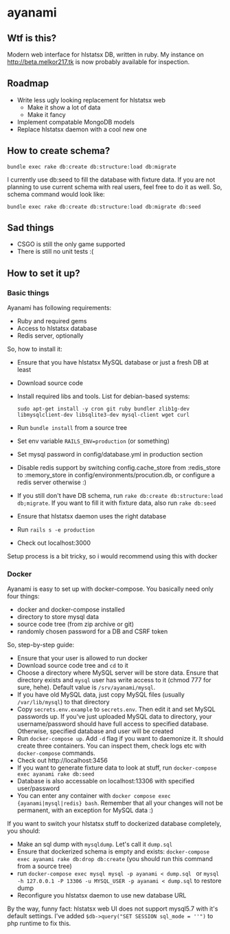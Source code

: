 # ayanami

## Wtf is this?

Modern web interface for hlstatsx DB, written in ruby.
My instance on http://beta.melkor217.tk is now probably available
for inspection.

## Roadmap

- Write less ugly looking replacement for hlstatsx web
    - Make it show a lot of data
    - Make it fancy
- Implement compatable MongoDB models
- Replace hlstatsx daemon with a cool new one

## How to create schema?

`bundle exec rake db:create db:structure:load db:migrate`

I currently use db:seed to fill the database with fixture data.
If you are not planning to use current schema with real users, feel free to
do it as well. So, schema command would look like:

`bundle exec rake db:create db:structure:load db:migrate db:seed`

## Sad things

- CSGO is still the only game supported
- There is still no unit tests :(

## How to set it up?

### Basic things

Ayanami has following requirements:

- Ruby and required gems
- Access to hlstatsx database
- Redis server, optionally

So, how to install it:

- Ensure that you have hlstatsx MySQL database or just a fresh DB at least
- Download source code
- Install required libs and tools. List for debian-based systems:

   `sudo apt-get install -y cron git ruby bundler zlib1g-dev libmysqlclient-dev libsqlite3-dev mysql-client wget curl`
- Run `bundle install` from a source tree
- Set env variable `RAILS_ENV=production` (or something)
- Set mysql password in config/database.yml in production section
- Disable redis support by switching config.cache_store from :redis_store to :memory_store
  in config/environments/procution.db, or configure a redis server otherwise :)
- If you still don't have DB schema, run `rake db:create db:structure:load db;migrate`. If you want to fill it with fixture data,
also run `rake db:seed`
- Ensure that hlstatsx daemon uses the right database
- Run `rails s -e production`
- Check out localhost:3000

Setup process is a bit tricky, so i would recommend using this with docker

### Docker

Ayanami is easy to set up with docker-compose. You basically need only four things:

- docker and docker-compose installed
- directory to store mysql data
- source code tree (from zip archive or git)
- randomly chosen password for a DB and CSRF token

So, step-by-step guide:

* Ensure that your user is allowed to run docker
* Download source code tree and `cd` to it
* Choose a directory where MySQL server will be store data. Ensure that directory exists and `mysql` user has write
 access to it (chmod 777 for sure, hehe). Default value is `/srv/ayanami/mysql`.
* If you have old MySQL data, just copy MySQL files (usually `/var/lib/mysql`) to that directory
* Copy `secrets.env.example` to `secrets.env`. Then edit it and set MySQL passwords up.
 If you've just uploaded MySQL data
 to directory, your username/password should have full access to specified database.
 Otherwise, specified database and user will be created
* Run `docker-compose up`. Add `-d` flag if you want to daemonize it. It should create three
  containers. You can inspect them, check logs etc with `docker-compose` commands.
* Check out http://localhost:3456
* If you want to generate fixture data to look at stuff, run `docker-compose exec ayanami rake db:seed`
* Database is also accessable on localhost:13306 with specified user/password
* You can enter any container with `docker compose exec {ayanami|mysql|redis} bash`. Remember that all your changes
will not be permanent, with an exception for MySQL data :)

If you want to switch your hlstatsx stuff to dockerized database completely, you should:

* Make an sql dump with `mysqldump`. Let's call it `dump.sql`
* Ensure that dockerized schema is empty and exists: `docker-compose exec ayanami rake db:drop db:create`
(you should run this command from a source tree)
* run `docker-compose exec mysql mysql -p ayanami < dump.sql ` or
`mysql -h 127.0.0.1 -P 13306 -u MYSQL_USER -p ayanami < dump.sql` to restore dump
* Reconfigure you hlstatsx daemon to use new database URL

By the way, funny fact: hlstatsx web UI does not support mysql5.7 with it's default settings. I've added
`$db->query("SET SESSION sql_mode = ''")` to php runtime to fix this.